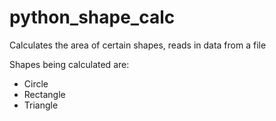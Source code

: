 # python_shape_calc
Calculates the area of certain shapes, reads in data from a file

Shapes being calculated are:
- Circle
- Rectangle
- Triangle
